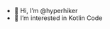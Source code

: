- 👋 Hi, I’m @hyperhiker
- 👀 I’m interested in Kotlin Code

<!---
hyperhiker/hyperhiker is a ✨ special ✨ repository because its `README.md` (this file) appears on your GitHub profile.
You can click the Preview link to take a look at your changes.
--->
